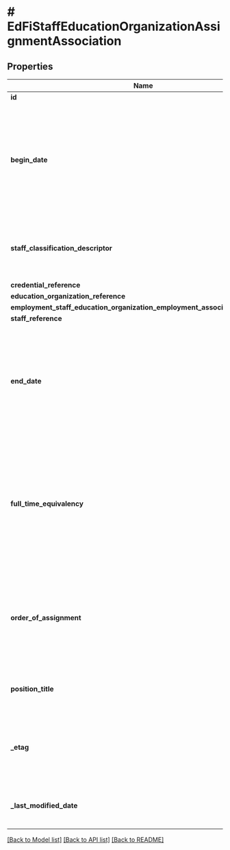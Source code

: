 # # EdFiStaffEducationOrganizationAssignmentAssociation

## Properties

Name | Type | Description | Notes
------------ | ------------- | ------------- | -------------
**id** | **string** |  | [optional]
**begin_date** | **\DateTime** | Month, day, and year of the start or effective date of a staff member&#39;s employment, contract, or relationship with the education organization. |
**staff_classification_descriptor** | **string** | The titles of employment, official status, or rank of education staff. |
**credential_reference** | [**\Resources\Model\EdFiCredentialReference**](EdFiCredentialReference.md) |  | [optional]
**education_organization_reference** | [**\Resources\Model\EdFiEducationOrganizationReference**](EdFiEducationOrganizationReference.md) |  |
**employment_staff_education_organization_employment_association_reference** | [**\Resources\Model\EdFiStaffEducationOrganizationEmploymentAssociationReference**](EdFiStaffEducationOrganizationEmploymentAssociationReference.md) |  | [optional]
**staff_reference** | [**\Resources\Model\EdFiStaffReference**](EdFiStaffReference.md) |  |
**end_date** | **\DateTime** | Month, day, and year of the end or termination date of a staff member&#39;s employment, contract, or relationship with the education organization. | [optional]
**full_time_equivalency** | **float** | The ratio between the hours of work expected in a position and the hours of work normally expected in a full-time position in the same setting. | [optional]
**order_of_assignment** | **int** | Describes whether the assignment is this the staff member&#39;s primary assignment, secondary assignment, etc. | [optional]
**position_title** | **string** | The descriptive name of an individual&#39;s position. | [optional]
**_etag** | **string** | A unique system-generated value that identifies the version of the resource. | [optional]
**_last_modified_date** | **\DateTime** | The date and time the resource was last modified. | [optional]

[[Back to Model list]](../../README.md#models) [[Back to API list]](../../README.md#endpoints) [[Back to README]](../../README.md)
